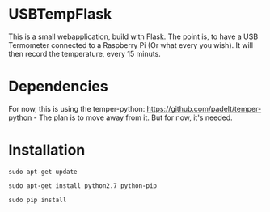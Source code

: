 # USBTempFlask

This is a small webapplication, build with Flask. The point is, to have a USB Termometer connected to a Raspberry Pi (Or what every you wish). It will then record the temperature, every 15 minuts.

# Dependencies

For now, this is using the temper-python: https://github.com/padelt/temper-python - The plan is to move away from it. But for now, it's needed.

# Installation

```
sudo apt-get update

sudo apt-get install python2.7 python-pip

sudo pip install 
```
